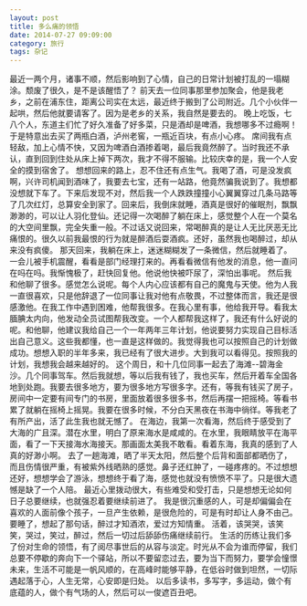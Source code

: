 ```yaml
---
layout: post
title: 多么痛的领悟
date: 2014-07-27 09:09:00
category: 旅行
tags: 杂记
---
```


最近一两个月，诸事不顺，然后影响到了心情，自己的日常计划被打乱的一塌糊涂。颓废了很久，是不是该醒悟了？
前天去一位同事那里参加聚会，他是我老乡，之前在浦东住，距离公司实在太远，最近终于搬到了公司附近。几个小伙伴一起哄，然后他就要请客了。因为是老乡的关系，我自然是要去的。
晚上吃饭，七八个人，东道主们忙了好久准备了好多菜，只是酒却是啤酒，我想哪多不过瘾啊！于是特意出去买了两瓶白酒，泸州老窖，一瓶近百块，有点小心疼。
席间我有点轻敌，加上心情不快，又因为啤酒白酒掺着喝，最后我竟然醉了。当时我还不承认，直到回到住处从床上掉下两次，我才不得不服输。比较庆幸的是，我一个人安全的摸到宿舍了。
想想回来的路上，忍不住还有点生气。我喝了酒，可是没发疯啊，兴许司机闻到酒味了，我要去七宝，还有一站路，他竟然骗我说到了。我想都没想就下车了。下来后发现不对，然后我一个人跌跌撞撞小心翼翼穿过几条马路等了几次红灯，总算安全到家了。回来后，我倒床就睡，酒真是很好的催眠剂，飘飘渺渺的，可以让人羽化登仙。还记得一次喝醉了躺在床上，感觉整个人在一个莫名的大空间里飘，完全失重一般。不过话又说回来，常喝醉真的是让人无比厌恶无比痛恨的。很久以前我最恨的行为就是醉酒后耍酒疯。还好，虽然我也喝醉过，却从来没有疯傻。
那天回来，我躺在床上，迷迷糊糊发了一条微信，然后就睡着了。一会儿被手机震醒，看看是部门经理打来的。再看看微信有他发的消息，他一直问在吗在吗。我惭愧极了，赶快回复他。他说他快被吓尿了，深怕出事呢。
然后我和他聊了很多。感觉怎么说呢。每个人内心应该都有自己的魔鬼与天使。他为人我一直很喜欢，只是他辞退了一位同事让我对他有点敬畏，不过整体而言，我还是很感激他。在我工作中遇到困难，他帮我很多。在我心里有事，他给我开导。看我太腼腆太内向，他发动全员试图帮我改变。一个人都帮我这样了，我还有什么好说的呢。和他聊，他建议我给自己一个一年两年三年计划，他说要努力实现自己目标活出自己意义。这些我都懂，也一直是这样做的。我觉得我也可以按照自己的计划做成功。想想入职的半年多来，我已经有了很大进步。大到我可以看得见。按照我的计划，我想我会越来越好的。
这个周日，和十几位同事一起去了海滩--碧海金沙。几个同事驾车。然后我就想，等以后我有钱了，我也买车，然后开着车全国各地到处跑。我要去很多地方，要为很多地方写很多字。还有，等我有钱买了房子，房间中一定要有间专门的书房，里面放着很多很多书，然后再摆一把摇椅。等看书累了就躺在摇椅上摇晃。我要在很多时候，不分白天黑夜在书海中徜徉。等我老了有所产出，活了此生我也就无憾了。
在海边，我第一次看海，然后终于感受到了大海的广且深。潜在水里，明白了原来海水是咸咸的。在水里，我眼睛放平在海平面，看了一下天接海水海接天。那画面太美我不敢看。看着东海，我真的感到了人真的好渺小啊。
去了一趟海滩，晒了半天太阳，然后整个后背和面部都晒伤了，而且伤情很严重，有被紫外线晒熟的感觉。鼻子还红肿了，一碰疼疼的。不过想想还好，想想学会了游泳，想想终于看了海，感觉也就没有愤愤不平了。只是很大遗憾是缺了一个人陪。
最近心里拨动很大，有些难受和受打击，只是想想无论如何日子总要继续，也就强忍着要继续前进了。
我是很沉重感的人，可是却偏偏会在喜欢的人面前像个孩子，一旦产生依赖，是很危险的，可是有时却让人身不由己。
要睡了，想起了那句话，醉过才知酒浓，爱过方知情重。
活着，该哭哭，该笑笑，哭过，笑过，醉过，然后一切过后舔舔伤痛继续前行。
生活的历练让我们多了份对生命的领悟，有了阅尽事世后的从容与淡定。时光从不会为谁而停留，我们总要不停歇的奔向下一个驿站，所以不要留恋过去，要为当下而努力，要学会憧憬未来，生活不可能是一帆风顺的，在高峰时能够平静，在低谷时做到坦然，一切际遇起落于心，人生无常，心安即是归处。
以后多读书，多写字，多运动，做个有底蕴的人，做个有气场的人，然后可以一俊遮百丑吧。
